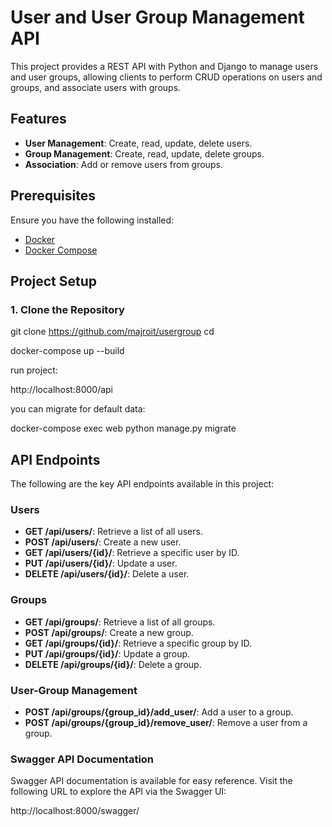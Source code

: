 # User and User Group Management API

This project provides a REST API with Python and Django to manage users and user groups, allowing clients to perform CRUD operations on users and groups, and associate users with groups.

## Features
- **User Management**: Create, read, update, delete users.
- **Group Management**: Create, read, update, delete groups.
- **Association**: Add or remove users from groups.

## Prerequisites
Ensure you have the following installed:
- [Docker](https://docs.docker.com/get-docker/)
- [Docker Compose](https://docs.docker.com/compose/install/)

## Project Setup

### 1. Clone the Repository

git clone <https://github.com/majroit/usergroup>
cd <usergroup>

docker-compose up --build

run project: 

http://localhost:8000/api

you can migrate for default data:

docker-compose exec web python manage.py migrate

## API Endpoints

The following are the key API endpoints available in this project:

### Users
- **GET /api/users/**: Retrieve a list of all users.
- **POST /api/users/**: Create a new user.
- **GET /api/users/{id}/**: Retrieve a specific user by ID.
- **PUT /api/users/{id}/**: Update a user.
- **DELETE /api/users/{id}/**: Delete a user.

### Groups
- **GET /api/groups/**: Retrieve a list of all groups.
- **POST /api/groups/**: Create a new group.
- **GET /api/groups/{id}/**: Retrieve a specific group by ID.
- **PUT /api/groups/{id}/**: Update a group.
- **DELETE /api/groups/{id}/**: Delete a group.

### User-Group Management
- **POST /api/groups/{group_id}/add_user/**: Add a user to a group.
- **POST /api/groups/{group_id}/remove_user/**: Remove a user from a group.

### Swagger API Documentation
Swagger API documentation is available for easy reference. Visit the following URL to explore the API via the Swagger UI:

http://localhost:8000/swagger/



